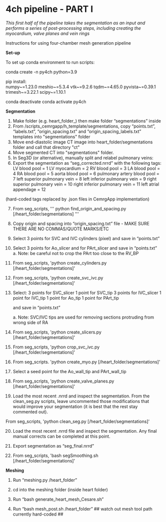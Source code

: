 # 4ch pipeline - PART I

*This first half of the pipeline takes the segmentation as an input and performs a series of post-processing steps, including creating the myocardium, valve planes and vein rings*

Instructions for using four-chamber mesh generation pipeline

**Set-up**

To set up conda environment to run scripts:

conda create -n py4ch python=3.9

pip install:    
        numpy~=1.23.0
        meshio~=5.3.4
        vtk~=9.2.6
        tqdm~=4.65.0
        pyvista~=0.39.1
        trimesh~=3.22.1
        scipy~=1.10.1

conda deactivate
conda activate py4ch

**Segmentation**

1) Make folder (e.g. heart_folder_) then make folder “segmentations” inside
2) From /scripts_cemrgapp/h_template/segmentations, copy “points.txt”, “labels.txt”, “origin_spacing.txt” and “origin_spacing_labels.txt” templates into "segmentations" folder
3) Move end-diastolic image CT image into heart_folder/segmentations folder and call that directory "ct"
4) Move segmented CT into "segmentations" folder.
5) In Seg3D (or alternative), manually split and relabel pulmonary veins:
6) Export the segmentation as “seg_corrected.nrrd” with the following tags:
        LV blood pool = 1
        LV myocardium = 2
        RV blood pool = 3
        LA blood pool = 4
        RA blood pool = 5
        aorta blood pool = 6
        pulmonary artery blood pool = 7
        left superior pulmonary vein = 8
        left inferior pulmonary vein = 9
        right superior pulmonary vein = 10
        right inferior pulmonary vein = 11
        left atrial appendage = 12

(hard-coded tags replaced by .json files in CemrgApp implementation)

7) From seg_scripts,
   '''
   python find_origin_and_spacing.py [/heart_folder/segmentations]
   '''
9) Copy origin and spacing into “origin_spacing.txt” file - MAKE SURE THERE ARE NO COMMAS/QUOTE MARKS/ETC

10) Select 3 points for SVC and IVC cylinders (pixel) and save in “points.txt”
11) Select 3 points for Ao_slicer and for PArt_slicer and save in “points.txt”
    a. Note: be careful not to crop the PArt too close to the RV_BP
12) From seg_scripts,
    'python create_cylinders.py [/heart_folder/segmentations]'

13) From seg_scripts,
    'python create_svc_ivc.py [/heart_folder/segmentations]'

14) Select:
    3 points for SVC_slicer 
    1 point for SVC_tip
    3 points for IVC_slicer
    1 point for IVC_tip
    1 point for Ao_tip
    1 point for PArt_tip

    and save in “points.txt”
    
    a. Note: SVC/IVC tips are used for removing sections protruding from wrong side of RA

15) From seg_scripts,
    'python create_slicers.py [/heart_folder/segmentations]'

16) From seg_scripts,
    'python crop_svc_ivc.py [/heart_folder/segmentations]'

17) From seg_scripts.
    'python create_myo.py [/heart_folder/segmentations]'

18) Select a seed point for the Ao_wall_tip and PArt_wall_tip
19) From seg_scripts,
    'python create_valve_planes.py [/heart_folder/segmentations]'

20) Load the most recent .nrrd and inspect the segmentation. From the clean_seg.py scripts, leave uncommented those modifications that would improve your segmentation (it is best that the rest stay commented out).

From seg_scripts,
    'python clean_seg.py [/heart_folder/segmentations]'

20) Load the most recent .nrrd file and inspect the segmentation. Any final manual corrects can be completed at this point. 
21) Export segmentation as “seg_final.nrrd”

22) From seg_scripts,
    'bash segSmoothing.sh [/heart_folder/segmentations]'

**Meshing**

1) Run “meshing.py /heart_folder”

2) cd into the meshing folder (inside heart folder)
3) Run “bash generate_heart_mesh_Cesare.sh”

4) Run “bash mesh_post.sh /heart_folder” ## watch out mesh tool path currently hard-coded ##















